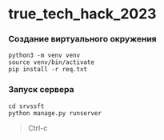 # true_tech_hack_2023


### Создание виртуального окружения
```
python3 -m venv venv
source venv/bin/activate
pip install -r req.txt
```
### Запуск сервера 
```
cd srvssft
python manage.py runserver
```

>Ctrl-c
```
